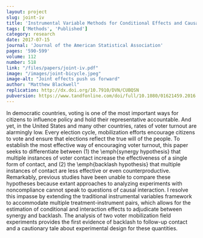 ```yaml
---
layout: project
slug: joint-iv
title: 'Instrumental Variable Methods for Conditional Effects and Causal Interaction in Voter Mobilization Experiments'
tags: ['Methods', 'Published']
category: research
date: 2017-07-15
journal: 'Journal of the American Statistical Association'
pages: '590-599'
volume: 112
number: 518
link: "/files/papers/joint-iv.pdf"
image: "/images/joint-bicycle.jpeg"
image-alt: "Joint effects push us forward"
author: "Matthew Blackwell"
replication: http://dx.doi.org/10.7910/DVN/CUBQSN
pubversion: https://www.tandfonline.com/doi/full/10.1080/01621459.2016.1246363
---
```


In democratic countries, voting is one of the most important ways for citizens to influence policy and hold their representative accountable. And yet, in the United States and many other countries, rates of voter turnout are alarmingly low. Every election cycle, mobilization efforts encourage citizens to vote and ensure that elections reflect the true will of the people. To establish the most effective way of encouraging voter turnout, this paper seeks to differentiate between (1) the \emph{synergy hypothesis} that multiple instances of voter contact increase the effectiveness of a single form of contact, and (2) the \emph{backlash hypothesis} that multiple instances of contact are less effective or even counterproductive. Remarkably, previous studies have been unable to compare these hypotheses because extant approaches to analyzing experiments with noncompliance cannot speak to questions of causal interaction. I resolve this impasse by extending the traditional instrumental variables framework to accommodate multiple treatment-instrument pairs, which allows for the estimation of conditional and interaction effects to adjudicate between synergy and backlash. The analysis of two voter mobilization field experiments provides the first evidence of backlash to follow-up contact and a cautionary tale about experimental design for these quantities.
